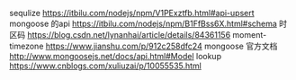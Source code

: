 sequlize
https://itbilu.com/nodejs/npm/V1PExztfb.html#api-upsert
mongoose 的api
https://itbilu.com/nodejs/npm/B1FfBss6X.html#schema
时区码
https://blog.csdn.net/lynanhai/article/details/84361156
moment-timezone
https://www.jianshu.com/p/912c258dfc24
mongoose 官方文档
http://www.mongoosejs.net/docs/api.html#Model
lookup
https://www.cnblogs.com/xuliuzai/p/10055535.html
